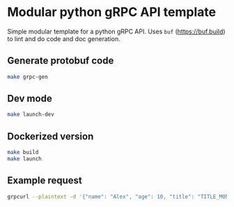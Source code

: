 # Modular python gRPC API template

Simple modular template for a python gRPC API.
Uses `buf` (https://buf.build) to lint and do code and doc generation.

## Generate protobuf code

```bash
make grpc-gen
```

## Dev mode

```bash
make launch-dev
```

## Dockerized version

```bash
make build
make launch
```

## Example request

```bash
grpcurl --plaintext -d '{"name": "Alex", "age": 10, "title": "TITLE_MONARCH"}' localhost:50051 greeter.v1.GreeterService.Reply
```
